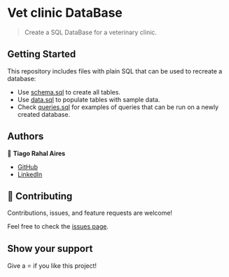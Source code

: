 # Vet clinic DataBase

> Create a SQL DataBase for a veterinary clinic.

## Getting Started

This repository includes files with plain SQL that can be used to recreate a database:

- Use [schema.sql](./schema.sql) to create all tables.
- Use [data.sql](./data.sql) to populate tables with sample data.
- Check [queries.sql](./queries.sql) for examples of queries that can be run on a newly created database. 

## Authors

👤 **Tiago Rahal Aires**

- [GitHub](https://github.com/tiagorahal)
- [LinkedIn](https://www.linkedin.com/in/tiagorahal//)

## 🤝 Contributing

Contributions, issues, and feature requests are welcome!

Feel free to check the [issues page](https://www.linkedin.com/in/tiagorahal/issues).

## Show your support

Give a ⭐️ if you like this project!